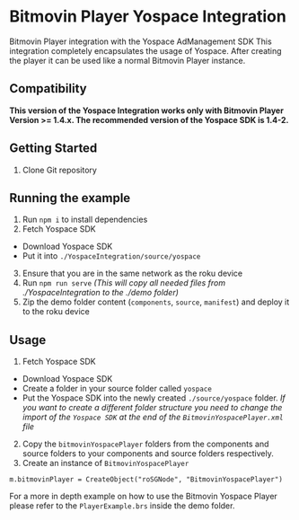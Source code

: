 # Bitmovin Player Yospace Integration
Bitmovin Player integration with the Yospace AdManagement SDK
This integration completely encapsulates the usage of Yospace. After creating the player it can be used like a normal Bitmovin Player instance.

## Compatibility
**This version of the Yospace Integration works only with Bitmovin Player Version >= 1.4.x.
The recommended version of the Yospace SDK is 1.4-2.**

## Getting Started
1. Clone Git repository

## Running the example

1. Run `npm i` to install dependencies
2. Fetch Yospace SDK
  - Download Yospace SDK
  - Put it into `./YospaceIntegration/source/yospace`
3. Ensure that you are in the same network as the roku device
4. Run `npm run serve`
  _(This will copy all needed files from ./YospaceIntegration to the ./demo folder)_
5. Zip the demo folder content (`components`, `source`, `manifest`) and deploy it to the roku device

## Usage

1. Fetch Yospace SDK
  - Download Yospace SDK
  - Create a folder in your source folder called `yospace`
  - Put the Yospace SDK into the newly created `./source/yospace` folder. _If you want to create a different folder structure you need to change the import of the `Yospace SDK` at the end of the `BitmovinYospacePlayer.xml` file_
2. Copy the `bitmovinYospacePlayer` folders from the components and source folders to your components and source folders respectively.
3. Create an instance of `BitmovinYospacePlayer`
  ```Brightscript
  m.bitmovinPlayer = CreateObject("roSGNode", "BitmovinYospacePlayer")
  ```

  For a more in depth example on how to use the Bitmovin Yospace Player please refer to the `PlayerExample.brs` inside the demo folder.

